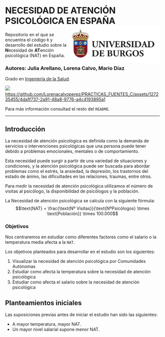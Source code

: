 # NECESIDAD DE ATENCIÓN PSICOLÓGICA EN ESPAÑA <img src='IMAGES/universidad_burgos.jpg' align="right" height="120" />

Repositorio en el que se encuentra el código `R` y desarrollo del estudio sobre la **N**ecesidad de **AT**ención psicológica (NAT) en España.

### Autores: Julia Arellano, Lorena Calvo, Mario Díaz
Grado en [Ingeniería de la Salud](https://www.ubu.es/grado-en-ingenieria-de-la-salud).

![](https://github.com/Lorenacalvoperez/PRACTICAS_FUENTES_C/assets/127235455/2a25b3f7-86da-4880-910a-dcf5d90a7d97)
https://github.com/Lorenacalvoperez/PRACTICAS_FUENTES_C/assets/127235455/4da1f737-2a91-48a8-9776-a4c4193895a1

Para más información consultad el resto del `README`.

***



## Introducción

La necesidad de atención psicológica es definida como la demanda de servicios o intervenciones psicológicas que una persona puede tener debido a problemas emocionales, mentales o de comportamiento.

Esta necesidad puede surgir a partir de una variedad de situaciones y condiciones, y la atención psicológica puede ser buscada para abordar problemas como el estrés, la ansiedad, la depresión, los trastornos del estado de ánimo, las dificultades en las relaciones, traumas, entre otros.


Para medir la necesidad de atención psicológica utilizamos el número de visitas al psicólogo, la disponibilidad de psicólogos y la población.

La Necesidad de atención psicológica se calcula con la siguiente fórmula:\
$$\text{NAT} = \frac{\text{Nº Visitas}}{\text{NºPsicólogos} \times \text{Población}} \times 100.000$$

### Objetivos

Nos centraremos en estudiar como diferentes factores como el salario o la temperatura media afecta a la `NAT`.

Los objetivos planteados para desarrollar en el estudio son los siguientes:

1.  Visualizar la necesidad de atención psicológica por Comunidades Autónomas
2.  Estudiar como afecta la temperatura sobre la necesidad de atención psicológica
3.  Estudiar como afecta el salario sobre la necesidad de atención psicológica

## Planteamientos iniciales

Las suposiciones previas antes de iniciar el estudio han sido las siguientes:

- A mayor temperatura, mayor NAT.
- Un mayor nivel salarial supone menor NAT.
